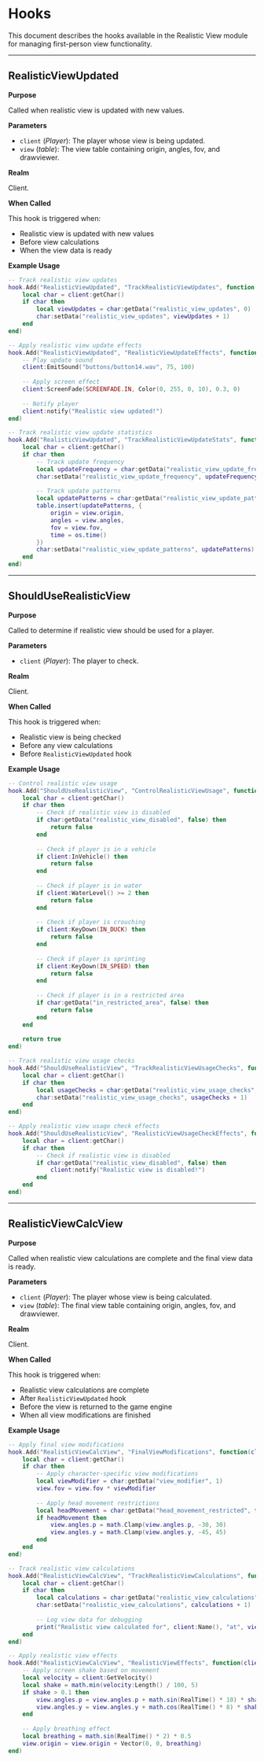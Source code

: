 # Hooks

This document describes the hooks available in the Realistic View module for managing first-person view functionality.

---

## RealisticViewUpdated

**Purpose**

Called when realistic view is updated with new values.

**Parameters**

* `client` (*Player*): The player whose view is being updated.
* `view` (*table*): The view table containing origin, angles, fov, and drawviewer.

**Realm**

Client.

**When Called**

This hook is triggered when:
- Realistic view is updated with new values
- Before view calculations
- When the view data is ready

**Example Usage**

```lua
-- Track realistic view updates
hook.Add("RealisticViewUpdated", "TrackRealisticViewUpdates", function(client, view)
    local char = client:getChar()
    if char then
        local viewUpdates = char:getData("realistic_view_updates", 0)
        char:setData("realistic_view_updates", viewUpdates + 1)
    end
end)

-- Apply realistic view update effects
hook.Add("RealisticViewUpdated", "RealisticViewUpdateEffects", function(client, view)
    -- Play update sound
    client:EmitSound("buttons/button14.wav", 75, 100)
    
    -- Apply screen effect
    client:ScreenFade(SCREENFADE.IN, Color(0, 255, 0, 10), 0.3, 0)
    
    -- Notify player
    client:notify("Realistic view updated!")
end)

-- Track realistic view update statistics
hook.Add("RealisticViewUpdated", "TrackRealisticViewUpdateStats", function(client, view)
    local char = client:getChar()
    if char then
        -- Track update frequency
        local updateFrequency = char:getData("realistic_view_update_frequency", 0)
        char:setData("realistic_view_update_frequency", updateFrequency + 1)
        
        -- Track update patterns
        local updatePatterns = char:getData("realistic_view_update_patterns", {})
        table.insert(updatePatterns, {
            origin = view.origin,
            angles = view.angles,
            fov = view.fov,
            time = os.time()
        })
        char:setData("realistic_view_update_patterns", updatePatterns)
    end
end)
```

---

## ShouldUseRealisticView

**Purpose**

Called to determine if realistic view should be used for a player.

**Parameters**

* `client` (*Player*): The player to check.

**Realm**

Client.

**When Called**

This hook is triggered when:
- Realistic view is being checked
- Before any view calculations
- Before `RealisticViewUpdated` hook

**Example Usage**

```lua
-- Control realistic view usage
hook.Add("ShouldUseRealisticView", "ControlRealisticViewUsage", function(client)
    local char = client:getChar()
    if char then
        -- Check if realistic view is disabled
        if char:getData("realistic_view_disabled", false) then
            return false
        end
        
        -- Check if player is in a vehicle
        if client:InVehicle() then
            return false
        end
        
        -- Check if player is in water
        if client:WaterLevel() >= 2 then
            return false
        end
        
        -- Check if player is crouching
        if client:KeyDown(IN_DUCK) then
            return false
        end
        
        -- Check if player is sprinting
        if client:KeyDown(IN_SPEED) then
            return false
        end
        
        -- Check if player is in a restricted area
        if char:getData("in_restricted_area", false) then
            return false
        end
    end
    
    return true
end)

-- Track realistic view usage checks
hook.Add("ShouldUseRealisticView", "TrackRealisticViewUsageChecks", function(client)
    local char = client:getChar()
    if char then
        local usageChecks = char:getData("realistic_view_usage_checks", 0)
        char:setData("realistic_view_usage_checks", usageChecks + 1)
    end
end)

-- Apply realistic view usage check effects
hook.Add("ShouldUseRealisticView", "RealisticViewUsageCheckEffects", function(client)
    local char = client:getChar()
    if char then
        -- Check if realistic view is disabled
        if char:getData("realistic_view_disabled", false) then
            client:notify("Realistic view is disabled!")
        end
    end
end)
```

---

## RealisticViewCalcView

**Purpose**

Called when realistic view calculations are complete and the final view data is ready.

**Parameters**

* `client` (*Player*): The player whose view is being calculated.
* `view` (*table*): The final view table containing origin, angles, fov, and drawviewer.

**Realm**

Client.

**When Called**

This hook is triggered when:
- Realistic view calculations are complete
- After `RealisticViewUpdated` hook
- Before the view is returned to the game engine
- When all view modifications are finished

**Example Usage**

```lua
-- Apply final view modifications
hook.Add("RealisticViewCalcView", "FinalViewModifications", function(client, view)
    local char = client:getChar()
    if char then
        -- Apply character-specific view modifications
        local viewModifier = char:getData("view_modifier", 1)
        view.fov = view.fov * viewModifier
        
        -- Apply head movement restrictions
        local headMovement = char:getData("head_movement_restricted", false)
        if headMovement then
            view.angles.p = math.Clamp(view.angles.p, -30, 30)
            view.angles.y = math.Clamp(view.angles.y, -45, 45)
        end
    end
end)

-- Track realistic view calculations
hook.Add("RealisticViewCalcView", "TrackRealisticViewCalculations", function(client, view)
    local char = client:getChar()
    if char then
        local calculations = char:getData("realistic_view_calculations", 0)
        char:setData("realistic_view_calculations", calculations + 1)
        
        -- Log view data for debugging
        print("Realistic view calculated for", client:Name(), "at", view.origin)
    end
end)

-- Apply realistic view effects
hook.Add("RealisticViewCalcView", "RealisticViewEffects", function(client, view)
    -- Apply screen shake based on movement
    local velocity = client:GetVelocity()
    local shake = math.min(velocity:Length() / 100, 5)
    if shake > 0.1 then
        view.angles.p = view.angles.p + math.sin(RealTime() * 10) * shake
        view.angles.y = view.angles.y + math.cos(RealTime() * 8) * shake
    end
    
    -- Apply breathing effect
    local breathing = math.sin(RealTime() * 2) * 0.5
    view.origin = view.origin + Vector(0, 0, breathing)
end)
```
